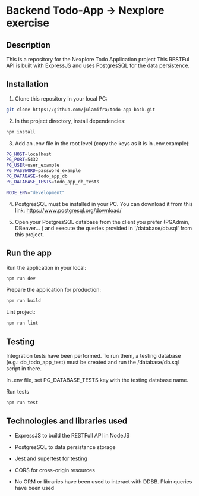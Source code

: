 # Backend Todo-App -> Nexplore exercise

## Description

This is a repository for the Nexplore Todo Application project
This RESTFul API is built with ExpressJS and uses PostgresSQL for the data persistence.

## Installation

1. Clone this repository in your local PC:

```bash
git clone https://github.com/julamifra/todo-app-back.git
```

2. In the project directory, install dependencies:

```bash
npm install
```

3. Add an .env file in the root level (copy the keys as it is in .env.example):

```bash
PG_HOST=localhost
PG_PORT=5432
PG_USER=user_example
PG_PASSWORD=password_example
PG_DATABASE=todo_app_db
PG_DATABASE_TESTS=todo_app_db_tests

NODE_ENV="development"
```

4. PostgresSQL must be installed in your PC. You can download it from this link: https://www.postgresql.org/download/

5. Open your PostgresSQL database from the client you prefer (PGAdmin, DBeaver... ) and execute the queries provided in '/database/db.sql' from this project.

## Run the app

Run the application in your local:

```bash
npm run dev
```

Prepare the application for production:

```bash
npm run build
```

Lint project:

```bash
npm run lint
```

## Testing

Integration tests have been performed. To run them, a testing database (e.g.: db_todo_app_test) must be created and run the /database/db.sql script in there.

In .env file, set PG_DATABASE_TESTS key with the testing database name.

Run tests

```bash
npm run test
```

## Technologies and libraries used

- ExpressJS to build the RESTFull API in NodeJS
- PostgresSQL to data persistance storage
- Jest and supertest for testing
- CORS for cross-origin resources

- No ORM or libraries have been used to interact with DDBB. Plain queries have been used
